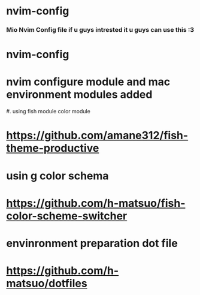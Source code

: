 # nvim-config
### Mio Nvim Config file if u guys intrested it u guys can use this :3 
# nvim-config

# nvim configure module and mac environment modules added

#. using    fish module color module
# https://github.com/amane312/fish-theme-productive
# usin g color schema 
# https://github.com/h-matsuo/fish-color-scheme-switcher
# envinronment preparation dot file
# https://github.com/h-matsuo/dotfiles
